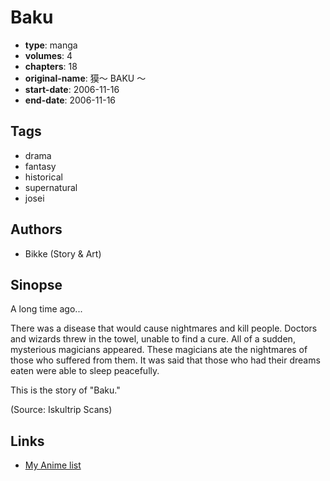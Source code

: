 # Baku

-   **type**: manga
-   **volumes**: 4
-   **chapters**: 18
-   **original-name**: 獏～ BAKU ～
-   **start-date**: 2006-11-16
-   **end-date**: 2006-11-16

## Tags

-   drama
-   fantasy
-   historical
-   supernatural
-   josei

## Authors

-   Bikke (Story & Art)

## Sinopse

A long time ago...

There was a disease that would cause nightmares and kill people. Doctors and wizards threw in the towel, unable to find a cure. All of a sudden, mysterious magicians appeared. These magicians ate the nightmares of those who suffered from them. It was said that those who had their dreams eaten were able to sleep peacefully.

This is the story of "Baku."

(Source: Iskultrip Scans)

## Links

-   [My Anime list](https://myanimelist.net/manga/17197/Baku)
